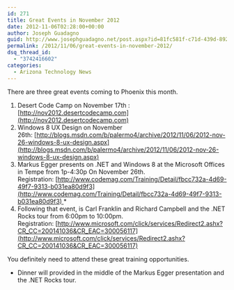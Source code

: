 ```yaml
---
id: 271
title: Great Events in November 2012
date: 2012-11-06T02:28:00+00:00
author: Joseph Guadagno
guid: http://www.josephguadagno.net/post.aspx?id=81fc581f-c71d-439d-892e-2e1294878228
permalink: /2012/11/06/great-events-in-november-2012/
dsq_thread_id:
  - "3742416602"
categories:
  - Arizona Technology News
---
```

There are three great events coming to Phoenix this month.

1. Desert Code Camp on November 17th : [http://nov2012.desertcodecamp.com](http://nov2012.desertcodecamp.com)
2. Windows 8 UX Design on November 26th: [http://blogs.msdn.com/b/palermo4/archive/2012/11/06/2012-nov-26-windows-8-ux-design.aspx](http://blogs.msdn.com/b/palermo4/archive/2012/11/06/2012-nov-26-windows-8-ux-design.aspx)
3. Markus Egger presents on .NET and Windows 8 at the Microsoft Offices in Tempe from 1p-4:30p On November 26th. Registration: [http://www.codemag.com/Training/Detail/fbcc732a-4d69-49f7-9313-b031ea80d9f3](http://www.codemag.com/Training/Detail/fbcc732a-4d69-49f7-9313-b031ea80d9f3) *
4. Following that event, is Carl Franklin and Richard Campbell and the .NET Rocks tour from 6:00pm to 10:00pm. Registration: [http://www.microsoft.com/click/services/Redirect2.ashx?CR_CC=200141036&CR_EAC=300056117](http://www.microsoft.com/click/services/Redirect2.ashx?CR_CC=200141036&CR_EAC=300056117)

You definitely need to attend these great training opportunities. 

* Dinner will provided in the middle of the Markus Egger presentation and the .NET Rocks tour.